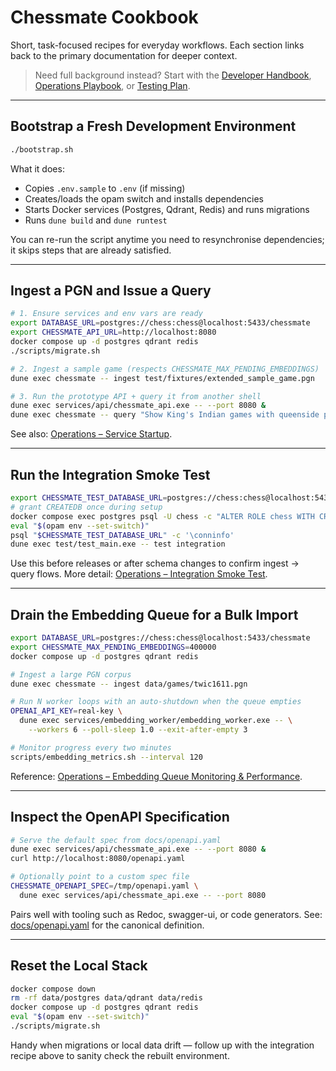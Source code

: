 # Chessmate Cookbook

Short, task-focused recipes for everyday workflows. Each section links back to
the primary documentation for deeper context.

> Need full background instead? Start with the [Developer Handbook](DEVELOPER.md),
> [Operations Playbook](OPERATIONS.md), or [Testing Plan](TESTING.md).

---

## Bootstrap a Fresh Development Environment
```sh
./bootstrap.sh
```
What it does:
- Copies `.env.sample` to `.env` (if missing)
- Creates/loads the opam switch and installs dependencies
- Starts Docker services (Postgres, Qdrant, Redis) and runs migrations
- Runs `dune build` and `dune runtest`

You can re-run the script anytime you need to resynchronise dependencies; it skips steps that are already satisfied.

---

## Ingest a PGN and Issue a Query
```sh
# 1. Ensure services and env vars are ready
export DATABASE_URL=postgres://chess:chess@localhost:5433/chessmate
export CHESSMATE_API_URL=http://localhost:8080
docker compose up -d postgres qdrant redis
./scripts/migrate.sh

# 2. Ingest a sample game (respects CHESSMATE_MAX_PENDING_EMBEDDINGS)
dune exec chessmate -- ingest test/fixtures/extended_sample_game.pgn

# 3. Run the prototype API + query it from another shell
dune exec services/api/chessmate_api.exe -- --port 8080 &
dune exec chessmate -- query "Show King's Indian games with queenside pressure"
```
See also: [Operations – Service Startup](OPERATIONS.md#service-startup).

---

## Run the Integration Smoke Test
```sh
export CHESSMATE_TEST_DATABASE_URL=postgres://chess:chess@localhost:5433/postgres
# grant CREATEDB once during setup
docker compose exec postgres psql -U chess -c "ALTER ROLE chess WITH CREATEDB;"
eval "$(opam env --set-switch)"
psql "$CHESSMATE_TEST_DATABASE_URL" -c '\conninfo'
dune exec test/test_main.exe -- test integration
```
Use this before releases or after schema changes to confirm ingest → query flows.
More detail: [Operations – Integration Smoke Test](OPERATIONS.md#integration-smoke-test).

---

## Drain the Embedding Queue for a Bulk Import
```sh
export DATABASE_URL=postgres://chess:chess@localhost:5433/chessmate
export CHESSMATE_MAX_PENDING_EMBEDDINGS=400000
docker compose up -d postgres qdrant redis

# Ingest a large PGN corpus
dune exec chessmate -- ingest data/games/twic1611.pgn

# Run N worker loops with an auto-shutdown when the queue empties
OPENAI_API_KEY=real-key \
  dune exec services/embedding_worker/embedding_worker.exe -- \
    --workers 6 --poll-sleep 1.0 --exit-after-empty 3

# Monitor progress every two minutes
scripts/embedding_metrics.sh --interval 120
```
Reference: [Operations – Embedding Queue Monitoring & Performance](OPERATIONS.md#embedding-queue-monitoring--performance).

---

## Inspect the OpenAPI Specification
```sh
# Serve the default spec from docs/openapi.yaml
dune exec services/api/chessmate_api.exe -- --port 8080 &
curl http://localhost:8080/openapi.yaml

# Optionally point to a custom spec file
CHESSMATE_OPENAPI_SPEC=/tmp/openapi.yaml \
  dune exec services/api/chessmate_api.exe -- --port 8080
```
Pairs well with tooling such as Redoc, swagger-ui, or code generators.
See: [docs/openapi.yaml](openapi.yaml) for the canonical definition.

---

## Reset the Local Stack
```sh
docker compose down
rm -rf data/postgres data/qdrant data/redis
docker compose up -d postgres qdrant redis
eval "$(opam env --set-switch)"
./scripts/migrate.sh
```
Handy when migrations or local data drift — follow up with the integration
recipe above to sanity check the rebuilt environment.
